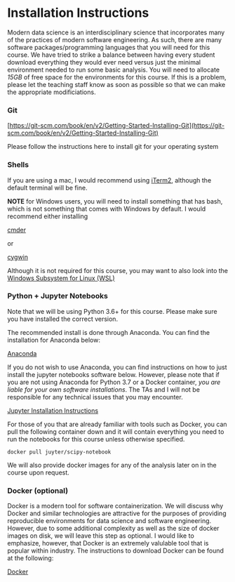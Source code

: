 # Installation Instructions

Modern data science is an interdisciplinary science that incorporates many of the practices of modern software engineering. As such, there are many software packages/programming languages that you will need for this course. We have tried to strike a balance between having every student download everything they would ever need versus just the minimal environment needed to run some basic analysis. You will need to allocate *15GB* of free space for the environments for this course. If this is a problem, please let the teaching staff know as soon as possible so that we can make the appropriate modificiations.

### Git

[https://git-scm.com/book/en/v2/Getting-Started-Installing-Git](https://git-scm.com/book/en/v2/Getting-Started-Installing-Git)

Please follow the instructions here to install git for your operating system

### Shells

If you are using a mac, I would recommend using [iTerm2](https://www.iterm2.com/), although the default terminal will be fine.

**NOTE** for Windows users, you will need to install something that has bash, which is not something that comes with Windows by default. I would recommend either installing

[cmder](http://cmder.net/)

or 

[cygwin](https://www.cygwin.com/)

Although it is not required for this course, you may want to also look into the [Windows Subsystem for Linux (WSL)](https://docs.microsoft.com/en-us/windows/wsl/install-win10)

### Python + Jupyter Notebooks

Note that we will be using Python 3.6+ for this course. Please make sure you have installed the correct version.

The recommended install is done through Anaconda. You can find the installation for Anaconda below:

[Anaconda](https://www.anaconda.com/download/)

If you do not wish to use Anaconda, you can find instructions on how to just install the jupyter notebooks software below. However, please note that if you are not using Anaconda for Python 3.7 or a Docker container, *you are liable for your own software installations*. The TAs and I will not be responsible for any technical issues that you may encounter. 

[Jupyter Installation Instructions](http://jupyter.org/install)

For those of you that are already familiar with tools such as Docker, you can pull the following container down and it will contain everything you need to run the notebooks for this course unless otherwise specified.

`docker pull juyter/scipy-notebook`

We will also provide docker images for any of the analysis later on in the course upon request. 

### Docker (optional)

Docker is a modern tool for software containerization. We will discuss why Docker and similar technologies are attractive for the purposes of providing reproducible environments for data science and software engineering. However, due to some additional complexity as well as the size of docker images on disk, we will leave this step as optional. I would like to emphasize, however, that Docker is an extremely valulable tool that is popular within industry. The instructions to download Docker can be found at the following:

[Docker](https://docs.docker.com/install/)



